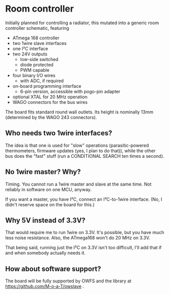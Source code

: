 # Room controller

Initially planned for controlling a radiator, this mutated into a generic
room controller schematic, featuring

* ATmega 168 controller
* two 1wire slave interfaces
* one I²C interface
* two 24V outputs
  * low-side switched
  * diode protected
  * PWM capable
* four binary I/O wires
  * with ADC, if required
* on-board programming interface
  * 6-pin version, accessible with pogo-pin adapter
* optional XTAL for 20 MHz operation
* WAGO connectors for the bus wires

The board fits standard round wall outlets. Its height is nominally 13mm
(determined by the WAGO 243 connectors).

## Who needs two 1wire interfaces?

The idea is that one is used for "slow" operations (parasitic-powered
thermometers, firmware updates (yes, I plan to do that)), while the other
bus does the "fast" stuff (run a CONDITIONAL SEARCH ten times a second).

## No 1wire master? Why?

Timing. You cannot run a 1wire master and slave at the same time.
Not reliably in software on one MCU, anyway.

If you want a master, you have I²C, connect an I²C-to-1wire interface.
(No, I didn't reserve space on the board for this.)

## Why 5V instead of 3.3V?

That would require me to run 1wire on 3.3V. It's possible, but you have
much less noise resistance. Also, the ATmega168 won't do 20 MHz on 3.3V.

That being said, running just the I²C on 3.3V isn't too difficult,
I'll add that if and when somebody actually needs it.

## How about software support?

The board will be fully supported by OWFS and the library at
https://github.com/M-o-a-T/owslave .

